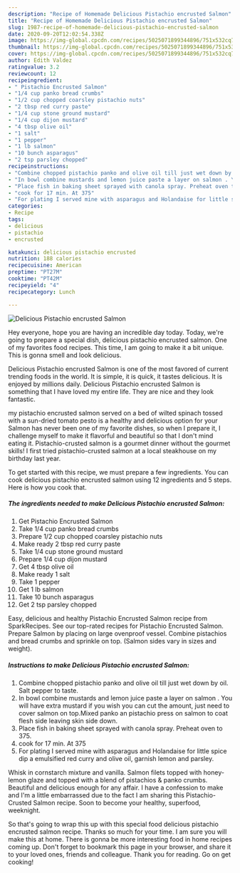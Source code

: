 ```yaml
---
description: "Recipe of Homemade Delicious Pistachio encrusted Salmon"
title: "Recipe of Homemade Delicious Pistachio encrusted Salmon"
slug: 1987-recipe-of-homemade-delicious-pistachio-encrusted-salmon
date: 2020-09-20T12:02:54.338Z
image: https://img-global.cpcdn.com/recipes/5025071899344896/751x532cq70/delicious-pistachio-encrusted-salmon-recipe-main-photo.jpg
thumbnail: https://img-global.cpcdn.com/recipes/5025071899344896/751x532cq70/delicious-pistachio-encrusted-salmon-recipe-main-photo.jpg
cover: https://img-global.cpcdn.com/recipes/5025071899344896/751x532cq70/delicious-pistachio-encrusted-salmon-recipe-main-photo.jpg
author: Edith Valdez
ratingvalue: 3.2
reviewcount: 12
recipeingredient:
- " Pistachio Encrusted Salmon"
- "1/4 cup panko bread crumbs"
- "1/2 cup chopped coarsley pistachio nuts"
- "2 tbsp red curry paste"
- "1/4 cup stone ground mustard"
- "1/4 cup dijon mustard"
- "4 tbsp olive oil"
- "1 salt"
- "1 pepper"
- "1 lb salmon"
- "10 bunch asparagus"
- "2 tsp parsley chopped"
recipeinstructions:
- "Combine chopped pistachio panko and olive oil till just wet down by oil. Salt pepper to taste."
- "In bowl combine mustards and lemon juice paste a layer on salmon . You will have extra mustard if you wish you can cut the amount, just need to cover salmon on top.Mixed panko an pistachio press on salmon to coat flesh side leaving skin side down."
- "Place fish in baking sheet sprayed with canola spray. Preheat oven to 375."
- "cook for 17 min. At 375"
- "For plating I served mine with asparagus and Holandaise for little spice dip a emulsified red curry and olive oil, garnish lemon and parsley."
categories:
- Recipe
tags:
- delicious
- pistachio
- encrusted

katakunci: delicious pistachio encrusted 
nutrition: 188 calories
recipecuisine: American
preptime: "PT27M"
cooktime: "PT42M"
recipeyield: "4"
recipecategory: Lunch

---
```



![Delicious Pistachio encrusted Salmon](https://img-global.cpcdn.com/recipes/5025071899344896/751x532cq70/delicious-pistachio-encrusted-salmon-recipe-main-photo.jpg)

Hey everyone, hope you are having an incredible day today. Today, we're going to prepare a special dish, delicious pistachio encrusted salmon. One of my favorites food recipes. This time, I am going to make it a bit unique. This is gonna smell and look delicious.

Delicious Pistachio encrusted Salmon is one of the most favored of current trending foods in the world. It is simple, it is quick, it tastes delicious. It is enjoyed by millions daily. Delicious Pistachio encrusted Salmon is something that I have loved my entire life. They are nice and they look fantastic.

my pistachio encrusted salmon served on a bed of wilted spinach tossed with a sun-dried tomato pesto is a healthy and delicious option for your Salmon has never been one of my favorite dishes, so when I prepare it, I challenge myself to make it flavorful and beautiful so that I don&#39;t mind eating it. Pistachio-crusted salmon is a gourmet dinner without the gourmet skills! I first tried pistachio-crusted salmon at a local steakhouse on my birthday last year.


To get started with this recipe, we must prepare a few ingredients. You can cook delicious pistachio encrusted salmon using 12 ingredients and 5 steps. Here is how you cook that.

<!--inarticleads1-->

##### The ingredients needed to make Delicious Pistachio encrusted Salmon:

1. Get  Pistachio Encrusted Salmon
1. Take 1/4 cup panko bread crumbs
1. Prepare 1/2 cup chopped coarsley pistachio nuts
1. Make ready 2 tbsp red curry paste
1. Take 1/4 cup stone ground mustard
1. Prepare 1/4 cup dijon mustard
1. Get 4 tbsp olive oil
1. Make ready 1 salt
1. Take 1 pepper
1. Get 1 lb salmon
1. Take 10 bunch asparagus
1. Get 2 tsp parsley chopped


Easy, delicious and healthy Pistachio Encrusted Salmon recipe from SparkRecipes. See our top-rated recipes for Pistachio Encrusted Salmon. Prepare Salmon by placing on large ovenproof vessel. Combine pistachios and bread crumbs and sprinkle on top. (Salmon sides vary in sizes and weight). 

<!--inarticleads2-->

##### Instructions to make Delicious Pistachio encrusted Salmon:

1. Combine chopped pistachio panko and olive oil till just wet down by oil. Salt pepper to taste.
1. In bowl combine mustards and lemon juice paste a layer on salmon . You will have extra mustard if you wish you can cut the amount, just need to cover salmon on top.Mixed panko an pistachio press on salmon to coat flesh side leaving skin side down.
1. Place fish in baking sheet sprayed with canola spray. Preheat oven to 375.
1. cook for 17 min. At 375
1. For plating I served mine with asparagus and Holandaise for little spice dip a emulsified red curry and olive oil, garnish lemon and parsley.


Whisk in cornstarch mixture and vanilla. Salmon filets topped with honey-lemon glaze and topped with a blend of pistachios &amp; panko crumbs. Beautiful and delicious enough for any affair. I have a confession to make and I&#39;m a little embarrassed due to the fact I am sharing this Pistachio-Crusted Salmon recipe. Soon to become your healthy, superfood, weeknight. 

So that's going to wrap this up with this special food delicious pistachio encrusted salmon recipe. Thanks so much for your time. I am sure you will make this at home. There is gonna be more interesting food in home recipes coming up. Don't forget to bookmark this page in your browser, and share it to your loved ones, friends and colleague. Thank you for reading. Go on get cooking!
